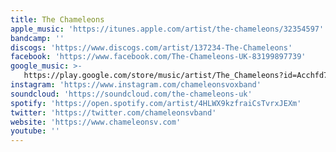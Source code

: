 ```yaml
---
title: The Chameleons
apple_music: 'https://itunes.apple.com/artist/the-chameleons/32354597'
bandcamp: ''
discogs: 'https://www.discogs.com/artist/137234-The-Chameleons'
facebook: 'https://www.facebook.com/The-Chameleons-UK-83199897739'
google_music: >-
   https://play.google.com/store/music/artist/The_Chameleons?id=Acchfd7nukxgd3e2ifvlnqolwlq
instagram: 'https://www.instagram.com/chameleonsvoxband'
soundcloud: 'https://soundcloud.com/the-chameleons-uk'
spotify: 'https://open.spotify.com/artist/4HLWX9kzfraiCsTvrxJEXm'
twitter: 'https://twitter.com/chameleonsvband'
website: 'https://www.chameleonsv.com'
youtube: ''
---
```

